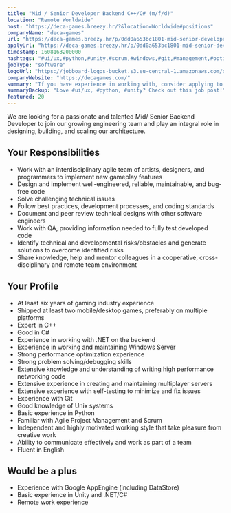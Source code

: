 ```yaml
---
title: "Mid / Senior Developer Backend C++/C# (m/f/d)"
location: "Remote Worldwide"
host: "https://deca-games.breezy.hr/?&location=Worldwide#positions"
companyName: "deca-games"
url: "https://deca-games.breezy.hr/p/0dd0a653bc1801-mid-senior-developer-backend-c-c-m-f-d"
applyUrl: "https://deca-games.breezy.hr/p/0dd0a653bc1801-mid-senior-developer-backend-c-c-m-f-d/apply"
timestamp: 1608163200000
hashtags: "#ui/ux,#python,#unity,#scrum,#windows,#git,#management,#optimization,#English"
jobType: "software"
logoUrl: "https://jobboard-logos-bucket.s3.eu-central-1.amazonaws.com/deca-games"
companyWebsite: "https://decagames.com/"
summary: "If you have experience in working with, consider applying to Deca-games's job post for a new mid."
summaryBackup: "Love #ui/ux, #python, #unity? Check out this job post!"
featured: 20
---
```


We are looking for a passionate and talented Mid/ Senior Backend Developer to join our growing engineering team and play an integral role in designing, building, and scaling our architecture.

## Your Responsibilities

*   Work with an interdisciplinary agile team of artists, designers, and programmers to implement new gameplay features
*   Design and implement well-engineered, reliable, maintainable, and bug-free code
*   Solve challenging technical issues
*   Follow best practices, development processes, and coding standards
*   Document and peer review technical designs with other software engineers
*   Work with QA, providing information needed to fully test developed code
*   Identify technical and developmental risks/obstacles and generate solutions to overcome identified risks
*   Share knowledge, help and mentor colleagues in a cooperative, cross-disciplinary and remote team environment

## Your Profile

*   At least six years of gaming industry experience
*   Shipped at least two mobile/desktop games, preferably on multiple platforms
*   Expert in C++
*   Good in C#
*   Experience in working with .NET on the backend
*   Experience in working and maintaining Windows Server
*   Strong performance optimization experience
*   Strong problem solving/debugging skills
*   Extensive knowledge and understanding of writing high performance networking code
*   Extensive experience in creating and maintaining multiplayer servers
*   Extensive experience with self-testing to minimize and fix issues
*   Experience with Git
*   Good knowledge of Unix systems
*   Basic experience in Python
*   Familiar with Agile Project Management and Scrum
*   Independent and highly motivated working style that take pleasure from creative work
*   Ability to communicate effectively and work as part of a team
*   Fluent in English

## Would be a plus

*   Experience with Google AppEngine (including DataStore)
*   Basic experience in Unity and .NET/C#
*   Remote work experience
